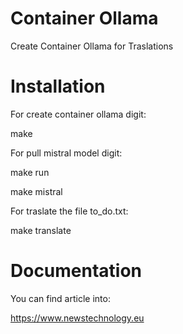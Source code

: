 # Container Ollama

Create Container Ollama for Traslations

# Installation

For create container ollama digit:

make

For pull mistral model digit:

make run

make mistral

For traslate the file to_do.txt:

make translate 

# Documentation

You can find article into:

https://www.newstechnology.eu
